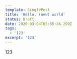 ```yaml
---
template: SinglePost
title: 'Hello, (new) world'
status: Draft
date: 2020-03-04T05:55:46.299Z
tags:
  - '123'
excerpt: '123'
---
```

123